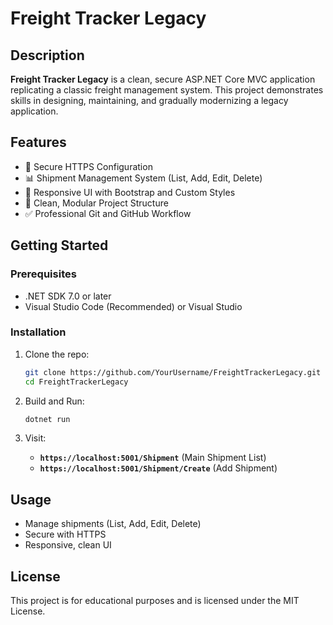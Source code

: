 # Freight Tracker Legacy

## Description

**Freight Tracker Legacy** is a clean, secure ASP.NET Core MVC application replicating a classic freight management system. This project demonstrates skills in designing, maintaining, and gradually modernizing a legacy application.

## Features

* 🚀 Secure HTTPS Configuration
* 📊 Shipment Management System (List, Add, Edit, Delete)
* 🎨 Responsive UI with Bootstrap and Custom Styles
* 📂 Clean, Modular Project Structure
* ✅ Professional Git and GitHub Workflow

## Getting Started

### Prerequisites

* .NET SDK 7.0 or later
* Visual Studio Code (Recommended) or Visual Studio

### Installation

1. Clone the repo:

   ```bash
   git clone https://github.com/YourUsername/FreightTrackerLegacy.git
   cd FreightTrackerLegacy
   ```

2. Build and Run:

   ```bash
   dotnet run
   ```

3. Visit:

   * **`https://localhost:5001/Shipment`** (Main Shipment List)
   * **`https://localhost:5001/Shipment/Create`** (Add Shipment)

## Usage

* Manage shipments (List, Add, Edit, Delete)
* Secure with HTTPS
* Responsive, clean UI

## License

This project is for educational purposes and is licensed under the MIT License.
